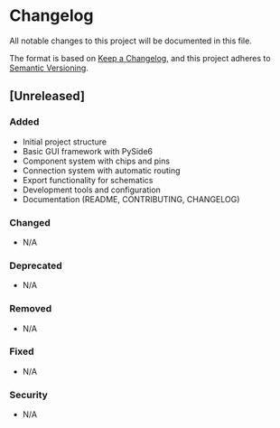 # Changelog

All notable changes to this project will be documented in this file.

The format is based on [Keep a Changelog](https://keepachangelog.com/en/1.0.0/),
and this project adheres to [Semantic Versioning](https://semver.org/spec/v2.0.0.html).

## [Unreleased]

### Added
- Initial project structure
- Basic GUI framework with PySide6
- Component system with chips and pins
- Connection system with automatic routing
- Export functionality for schematics
- Development tools and configuration
- Documentation (README, CONTRIBUTING, CHANGELOG)

### Changed
- N/A

### Deprecated
- N/A

### Removed
- N/A

### Fixed
- N/A

### Security
- N/A 